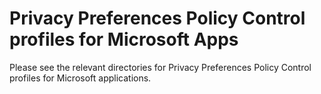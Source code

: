 # Privacy Preferences Policy Control profiles for Microsoft Apps


Please see the relevant directories for Privacy Preferences Policy Control profiles for Microsoft applications.